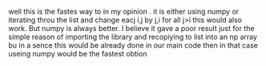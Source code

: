 well this is the fastes way to in my opinion . it is either using numpy or iterating throu the list and change eacj i,j by j,i for all j>i this would also work. But numpy is always better. I believe it gave a poor result just for the simple reason of importing the library and recopiying to list into an np array bu in a sence this would be already done in our main code then in that case useing numpy would be the fastest obtion​
